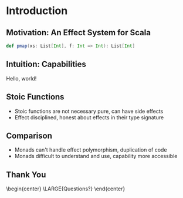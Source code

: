 # Introduction

## Motivation: An Effect System for Scala

```Scala
def pmap(xs: List[Int], f: Int => Int): List[Int]
```

## Intuition: Capabilities

Hello, world!

## Stoic Functions

- Stoic functions are not necessary pure, can have side effects
- Effect disciplined, honest about effects in their type signature

## Comparison

- Monads can't handle effect polymorphism, duplication of code
- Monads difficult to understand and use, capability more accessible

## Thank You

\begin{center}
\LARGE{Questions?}
\end{center}
